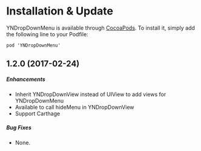 # Installation & Update

YNDropDownMenu is available through [CocoaPods](http://cocoapods.org). To install
it, simply add the following line to your Podfile:

`pod 'YNDropDownMenu'`

## 1.2.0 (2017-02-24)

##### Enhancements

* Inherit YNDropDownView instead of UIView to add views for YNDropDownMenu
* Available to call hideMenu in YNDropDownView
* Support Carthage

##### Bug Fixes

* None.

